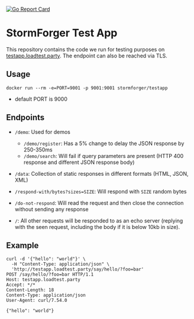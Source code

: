 <!-- markdownlint-disable MD039 MD041 -->
[![Go Report Card](https://goreportcard.com/badge/github.com/stormforger/testapp)](https://goreportcard.com/report/github.com/stormforger/testapp)

<!-- markdownlint-enable MD039 MD041 -->

# StormForger Test App

This repository contains the code we run for testing purposes on [testapp.loadtest.party](http://testapp.loadtest.party). The endpoint can also be reached via TLS.

## Usage

```console
docker run --rm -e=PORT=9001 -p 9001:9001 stormforger/testapp
```

* default PORT is 9000

## Endpoints

* `/demo`: Used for demos
  * `/demo/register`: Has a 5% change to delay the JSON response by 250-350ms
  * `/demo/search`: Will fail if query parameters are present (HTTP 400 response and different JSON response body)

* `/data`: Collection of static responses in different formats (HTML, JSON, XML)

* `/respond-with/bytes?sizes=SIZE`: Will respond with `SIZE` random bytes
* `/do-not-respond`: Will read the request and then close the connection without sending any response

* `/`: All other requests will be responded to as an echo server (replying with the seen request, including the body if it is below 10kb in size).


## Example

```
curl -d '{"hello": "world"}' \
  -H "Content-Type: application/json" \
  'http://testapp.loadtest.party/say/hello/?foo=bar'
POST /say/hello/?foo=bar HTTP/1.1
Host: testapp.loadtest.party
Accept: */*
Content-Length: 18
Content-Type: application/json
User-Agent: curl/7.54.0

{"hello": "world"}
```
